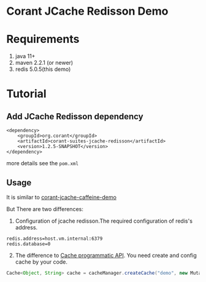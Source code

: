 # Corant JCache Redisson Demo
# Requirements
1. java 11+
2. maven 2.2.1 (or newer)
3. redis 5.0.5(this demo)
# Tutorial
## Add JCache Redisson dependency
```
<dependency>
    <groupId>org.corant</groupId>
    <artifactId>corant-suites-jcache-redisson</artifactId>
    <version>1.2.5-SNAPSHOT</version>
</dependency>
```
more details see the `pom.xml`
## Usage
It is similar to [corant-jcache-caffeine-demo](https://github.com/sushuaihao/corant-demo/tree/master/corant-jcache-caffeine-demo#tutorial)

But There are two differences:
1. Configuration of jcache redisson.The required configuration of redis's address.
```
redis.address=host.vm.internal:6379
redis.database=0
```
2. The difference to [Cache programmatic API](https://github.com/sushuaihao/corant-demo/tree/master/corant-jcache-caffeine-demo#cache-programmatic-api).
You need create and config cache by your code.
```java
Cache<Object, String> cache = cacheManager.createCache("demo", new MutableConfiguration<>());
```


